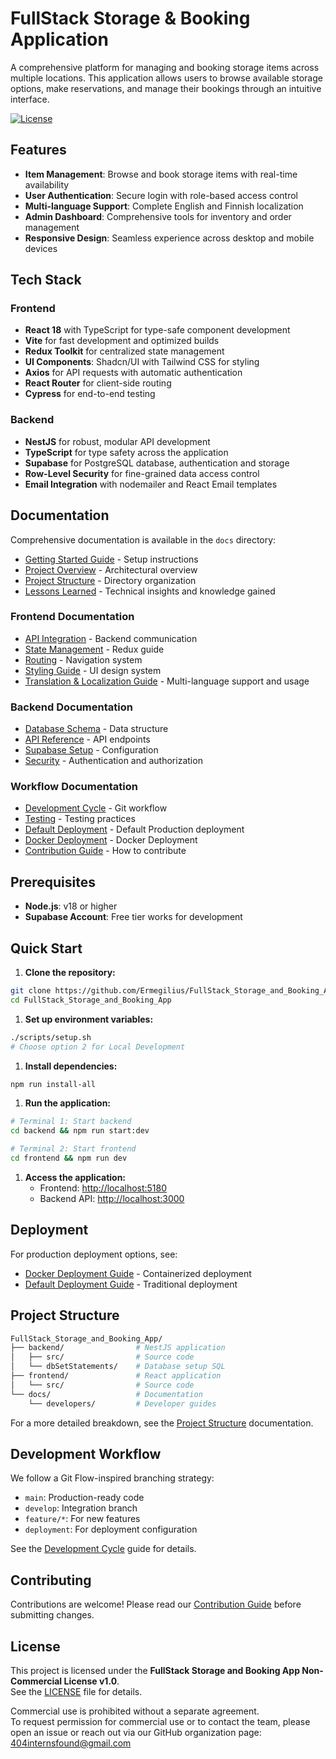 # FullStack Storage & Booking Application

A comprehensive platform for managing and booking storage items across multiple locations. This application allows users to browse available storage options, make reservations, and manage their bookings through an intuitive interface.

[![License](https://img.shields.io/badge/license-Non--Commercial-red.svg)](./LICENSE)

## Features

- **Item Management**: Browse and book storage items with real-time availability
- **User Authentication**: Secure login with role-based access control
- **Multi-language Support**: Complete English and Finnish localization
- **Admin Dashboard**: Comprehensive tools for inventory and order management
- **Responsive Design**: Seamless experience across desktop and mobile devices

## Tech Stack

### Frontend

- **React 18** with TypeScript for type-safe component development
- **Vite** for fast development and optimized builds
- **Redux Toolkit** for centralized state management
- **UI Components**: Shadcn/UI with Tailwind CSS for styling
- **Axios** for API requests with automatic authentication
- **React Router** for client-side routing
- **Cypress** for end-to-end testing

### Backend

- **NestJS** for robust, modular API development
- **TypeScript** for type safety across the application
- **Supabase** for PostgreSQL database, authentication and storage
- **Row-Level Security** for fine-grained data access control
- **Email Integration** with nodemailer and React Email templates

## Documentation

Comprehensive documentation is available in the `docs` directory:

- [Getting Started Guide](docs/developers/getting-started.md) - Setup instructions
- [Project Overview](docs/developers/overview.md) - Architectural overview
- [Project Structure](docs/developers/project-structure.md) - Directory organization
- [Lessons Learned](docs/developers/lessons-learned.md) - Technical insights and knowledge gained

### Frontend Documentation

- [API Integration](docs/developers/frontend/api-integration.md) - Backend communication
- [State Management](docs/developers/frontend/state-management.md) - Redux guide
- [Routing](docs/developers/frontend/routing.md) - Navigation system
- [Styling Guide](docs/developers/frontend/styling-guide.md) - UI design system
- [Translation & Localization Guide](docs/developers/frontend/translation.md) - Multi-language support and usage

### Backend Documentation

- [Database Schema](docs/developers/backend/database-schema.md) - Data structure
- [API Reference](docs/developers/backend/api-reference.md) - API endpoints
- [Supabase Setup](docs/developers/backend/supabase-setup.md) - Configuration
- [Security](docs/developers/backend/security.md) - Authentication and authorization

### Workflow Documentation

- [Development Cycle](docs/developers/workflows/development-cycle.md) - Git workflow
- [Testing](docs/developers/workflows/testing.md) - Testing practices
- [Default Deployment](docs/developers/workflows/default-deployment.md) - Default Production deployment
- [Docker Deployment](docs/developers/workflows/docker-deployment.md) - Docker Deployment
- [Contribution Guide](docs/developers/workflows/contribution-guide.md) - How to contribute

## Prerequisites

- **Node.js**: v18 or higher
- **Supabase Account**: Free tier works for development

## Quick Start

1. **Clone the repository:**

```sh
git clone https://github.com/Ermegilius/FullStack_Storage_and_Booking_App.git
cd FullStack_Storage_and_Booking_App
```

1. **Set up environment variables:**

```sh
./scripts/setup.sh
# Choose option 2 for Local Development
```

1. **Install dependencies:**

```sh
npm run install-all
```

1. **Run the application:**

```sh
# Terminal 1: Start backend
cd backend && npm run start:dev

# Terminal 2: Start frontend  
cd frontend && npm run dev
```

1. **Access the application:**
   - Frontend: <http://localhost:5180>
   - Backend API: <http://localhost:3000>

## Deployment

For production deployment options, see:

- [Docker Deployment Guide](docs/developers/workflows/docker-deployment.md) -  Containerized deployment
- [Default Deployment Guide](docs/developers/workflows/default-deployment.md) - Traditional deployment

## Project Structure

```sh
FullStack_Storage_and_Booking_App/
├── backend/                # NestJS application
│   ├── src/                # Source code
│   └── dbSetStatements/    # Database setup SQL
├── frontend/               # React application
│   └── src/                # Source code
└── docs/                   # Documentation
    └── developers/         # Developer guides
```

For a more detailed breakdown, see the [Project Structure](docs/developers/project-structure.md) documentation.

## Development Workflow

We follow a Git Flow-inspired branching strategy:

- `main`: Production-ready code
- `develop`: Integration branch
- `feature/*`: For new features
- `deployment`: For deployment configuration

See the [Development Cycle](docs/developers/workflows/development-cycle.md) guide for details.

## Contributing

Contributions are welcome! Please read our [Contribution Guide](docs/developers/workflows/contribution-guide.md) before submitting changes.

## License

This project is licensed under the **FullStack Storage and Booking App Non-Commercial License v1.0**.  
See the [LICENSE](./LICENSE) file for details.

Commercial use is prohibited without a separate agreement.  
To request permission for commercial use or to contact the team, please open an issue or reach out via our GitHub organization page: <404internsfound@gmail.com>
